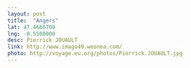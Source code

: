 ```yaml
---
layout: post
title:  "Angers"
lat: 47.4666700	
lng: -0.5500000
desc: Pierrick JOUAULT
link: http://www.imago49.weonea.com/
photo: http://voyage.eu.org/photos/Pierrick.JOUAULT.jpg
---
```

